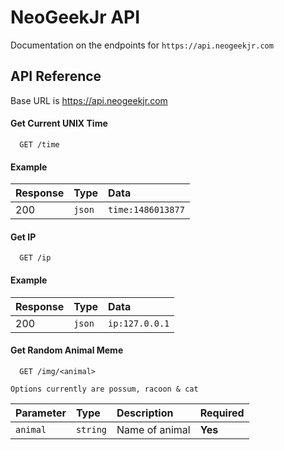 
# NeoGeekJr API

Documentation on the endpoints for `https://api.neogeekjr.com`

## API Reference
Base URL is https://api.neogeekjr.com

#### Get Current UNIX Time

```https
  GET /time
```
#### Example
| Response | Type | Data | 
| :-------- | :------- | :------------------------- |
| 200 | `json` | `time:1486013877`

#### Get IP

```https
  GET /ip
```
#### Example
| Response | Type | Data | 
| :-------- | :------- | :------------------------- |
| 200 | `json` | `ip:127.0.0.1`

#### Get Random Animal Meme

```https
  GET /img/<animal>
```
`Options currently are possum, racoon & cat`

| Parameter | Type     | Description                       | Required |
| :-------- | :------- |:------- |  :-------------------------------- |
| `animal`      | `string` | Name of animal | **Yes**

